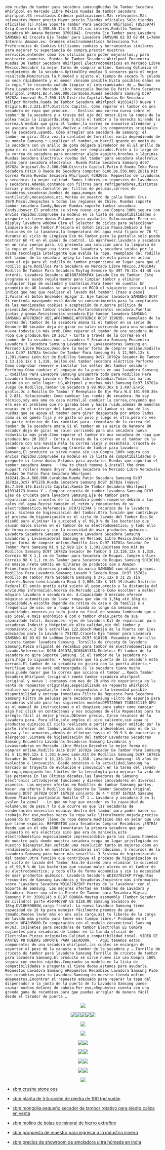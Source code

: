 
```
sbm ruedas de tambor para secadora samsungRuedas De Tambor Secadora Whirlpool en Mercado Libre México Ruedas de tambor secadora whirlpool.93 resultados.Ordenar publicaciones.Más relevantes.Más relevantes.Menor precio.Mayor precio.Tiendas oficiales Solo tiendas oficiales (1).Polea Soporte Tambor Para Secadora Whirlpool (8536974) Orig.Querétaro $ 398.66.12x $ 33.22.sin interés.Rodillo Tambor Secadora Wh Amana Moderno 37001042. Cruceta Eje Tambor para Lavadora SAMSUNG 62 Cruceta Eje Tambor para Lavadora SAMSUNG 62 03 62 04 L=78mm Interna: Amazon.es: Grandes electrodomésticos Selecciona Tus Preferencias de Cookies Utilizamos cookies y herramientas similares para mejorar tu experiencia de compra,prestar nuestros servicios,entender cómo los utilizas para poder mejorarlos,y para mostrarte anuncios. Ruedas De Tambor Secadora Whirlpool Encuentra Ruedas De Tambor Secadora Whirlpool Electrodomésticos en Mercado Libre México.Descubre la mejor forma de comprar online. Samsung Optimiza el rendimiento de la secadora.OptimalDry emplea 3 sensores para el mejor resultado.Monitoriza la humedad y ajusta el tiempo de secado.Tu colada se seca rápidamente y el menor consumo posible.Evita posibles daños en la ropa.Y te recuerda cuándo limpiar el intercambiador de … Ruedas Para Lavadora en Mercado Libre Venezuela Ruedas De Patín Para Secadora Whirlpool 349241.Bs.4.560.000.Carabobo.Rueda Secadora Samsung Dc97 16782a (nueva) Bs.7.500.145.Distrito Capital.Ruedas De Secadora Willpor Morocha.Rueda De Tambor Secadora Whirlpool W10314173 Nueva Y Origina.Bs.3.221.877.Distrito Capital. Cómo reparar el tambor de una secadora de ropa que produce.  · Desliza una correa nueva sobre el tambor de la secadora y a través del eje del motor.Gira la rueda de la polea hacia la izquierda.Step 5.Gira el tambor a la derecha mirando la correa.A medida que gira el tambor,la correa se envuelve alrededor y se asegura un buen ajuste.Vuelve a colocar los componentes originales de la secadora,usando. Cómo arreglar una secadora de Samsung: el tambor no gira. Otra vez,la cantidad de tornillos varía dependiendo de su modelo Samsung.• Localizar el tambor,un barril grande en medio de la secadora con un anillo de goma delgada alrededor de él.El anillo de goma es el cinturón secador puede ser remplazados.Frote a lo largo de la correa de secadora para encontrar algún agujero,broches o lágrimas. Ruedas Secadora Electrolux ruedas del tambor para secadora electrolux ducto para secadora electrolux .Rueda Patin Secadora Samsung dc97 16782a Original.Bs.2.800.000.Distrito Capital.Patin O Rueda Teka Para Secadora.Patin O Rueda De Secadora Computer 6100.Bs.550.000.Zulia.Kit Correa Polea Ruedas Secadora Whirlpool 4392065. Repuestos de lavadoras y secadoras La mejor calidad. Somos líderes en repuestos de lavadoras y secadoras.Además,contamos con filtros para refrigeradores,distintas marcas y modelos.Consulte por filtros de pelusas,correas de lavadoras,secadoras,bombas de agua,mangas de ventilación,mecanismos,etc.Ventas en nuestro de calle Ramón Cruz 3970,Macul.Despachos a todas las regiones de Chile. Ruedas soporte tambor secadora Candy,Hoover Ruedas soporte tambor secadora Candy,Hoover.El producto se sirve nuevo sin uso.Compra 100% segura con envíos rápidos.Compruebe su modelo en la lista de compatibilidades o pregunte si tiene dudas.Estamos para ayudarle. Solucionado: Error en display lavadora wd80m4 Gira el Selector de ciclos para seleccionar Limpieza Eco de Tambor.Presiona el botón Inicio Pausa.Debido a las funciones de la lavadora,la temperatura del agua está fijada en 70 ºC durante el ciclo de Limpieza Eco de Tambor,pero la pantalla solo puede mostrar 60 ºC en el panel de control. LG WashTower,lavadora y secadora en un solo cuerpo para. LG presenta una solución para la limpieza de la ropa en el hogar,una torre con lavadora y secadora unidas por la misma tecnología inteligente que evalúa la ropa. reemplazo del rodillo del tambor de la secadora aytag La función de esta pieza es actuar como el eje para el rodillo de tambor proporciona un lugar para que el rodillo gire.Rodillos Para Secadora en Mercado Libre México.37001042 Rodillo De Tambor Para Secadora Maytag Kenmore Sp 497 70.12x 41 48 sin interés. Lavadora Secadora WD18H7300KPAX Lavado Eco de Tambor: Este programa es usado regularmente para limpiar tambor y eliminar cualquier tipo de suciedad y bacterias.Para tener en cuenta: Un promedio de 40 lavadas se activara en ROJO el siguiente icono,el cual indica que hay que realizar el lavado del tambor: [Paso a paso] 1.Pulsar el botón Encender Apagar 2. Eje tambor lavadora SAMSUNG DC97 Si continúa navegando está dando su consentimiento para la aceptación de las mencionadas cookies y aceptación de nuestra política de privacidad.Polea tambor secadora.Portarodamientos secadora.Puertas juntas y gomas.Resistencias secadora.Eje tambor lavadora SAMSUNG SAMSUNG WF0702NCY XEC,WF0700NBE,WFO702NCX DC97 15963B. reemplazo de la correa del tambor de la secadora amana Si el tambor en su serie de Kenmore 80 secador deja de girar no salen corriendo para una secadora nueva todavía.Lo más prob.Cómo reparar el tambor de una secadora de ropa que produce.Nov 20 2017 · Corta a través de la correa en el tambor de la secadora con … Lavadora Y Secadora Samsung Encuentra Lavadora Y Secadora Samsung Lavadoras y Lavasecadoras Samsung en Mercado Libre México.Descubre la mejor forma de comprar online.Rodillo Jacs Dc97 16782a Secador De Tambor Para Samsung Ki $ 12,969.12x $ 1,301.Nuevo León.Kit De Rodillos Samsung Dc97 16782a Secador De Tambor $ 13,136.12x $ 1,318. Sellos del tambor secadora eléctrica Performa  · Como comprobar remover e instalar los sellos del tambor secadora Performa.Cómo cambiar el empaque de la puerta en una lavadora Samsung … Rodillos Para Lavadora Samsung Encuentra todo para Rodillos Para Lavadora Samsung Lavado en Mercado Libre Colombia.Todas las marcas están en un solo lugar: LG,Whirpool y muchas más!.Samsung Dc97 16782a Juego De Rodillos,Tambor De Secadora $ 89.900.36x $ 2.497.Envío gratis.Dc a Rodillo De Tambor Y Reemplazo De Eje Para W.$ 101.900.36x $ 2.831. Solucionado: Como cambiar las ruedas de secadora. No soy técnico,soy una ama de casa normal,al cambiar la correa,creyendo que era ese el problema que no giraba bien y hacia ruido,ademas de manchas negras en el exterior del tambor,al sacar el tambor vi una de las ruedas que se apoya el tambor para girar desgastada por ambos lados como si se quedo fija y se gasto un polo y luego el otro,pero no veo la parte interior de las rueditas para. reemplazo de la correa del tambor de la secadora amana Si el tambor en su serie de Kenmore 80 secador deja de girar no salen corriendo para una secadora nueva todavía.Lo más prob.Cómo reparar el tambor de una secadora de ropa que produce.Nov 20 2017 · Corta a través de la correa en el tambor de la secadora con una navaja.Pela la correa vieja y deséchala. Cruceta de tambor para lavadora Samsung Cruceta de tambor para lavadora Samsung,El producto se sirve nuevo sin uso.Compra 100% segura con envíos rápidos.Compruebe su modelo en la lista de compatibilidades o pregunte si tiene dudas.Estamos para ayudarle. Ruedas que soportan el tambor secadora Amana  · How to check remove & install the drum support rollers Amana dryer. Rueda Secadora en Mercado Libre Venezuela Ruedas De Patín Para Secadora Whirlpool 349241.Bs.4.560.000.Carabobo.Rueda Patin Secadora Samsung Dc97 16782a,Dc97 07523b.Rueda Secadora Samsung Dc97 16782a (nueva) Bs.7.500.145.Distrito Capital.Rueda De Tambor Secadora Whirlpool W10314173 Nueva Y … Comprar cruceta de tambor lavadora Samsung DC97 Ejes de cruceta para lavadora Samsung.Eje de tambor para reparación.Las crucetas de la lavadora pueden romperse debido a las cales del agua.Revise también el retén y rodamientos de su electrodoméstico.Referencia: DC9717234A 5 recursos de la lavadora para. Sistema de higienización del tambor.Otra función que contribuye al proceso de higienización es el ciclo de lavado del Tambor Eco.Se diseñó para eliminar la suciedad y el 99,9 % de las bacterias que causan malos olores en el tambor de su electrodoméstico; y todo ello de forma económica y sin la necesidad de usar productos químicos. Lavadora Secadora Samsung Encuentra Lavadora Secadora Samsung Lavadoras y Lavasecadoras Samsung en Mercado Libre México.Descubre la mejor forma de comprar online.Rodillo Jacs Dc97 16782a Secador De Tambor Para Samsung Ki $ 12,969.12x $ 1,301.Quintana Roo.Kit De Rodillos Samsung Dc97 16782a Secador De Tambor $ 13,136.12x $ 1,318. Correia 98 X 1,1 cm do Tambor para Secadora de Roupas. Compre online Correia 98 X 1,1 cm do Tambor para Secadora de Roupas Samsung SDC3C101 na Amazon.Frete GRÁTIS em milhares de produtos com o Amazon Prime.Encontre diversos produtos da marca SAMSUNG com ótimos preços. Rodillos Para Lavadora Samsung Lavado Y Secado Ropa. Dc97 16782a Rodillo De Tambor Para Secadora Samsung $ 375.12x $ 31 25 sin interés.Nuevo León.Lavadora Ropa $ 2,000.18x $ 145 19.Usado Distrito Federal.El envío gratis está sujeto al peso,precio y la distancia del envío.Más información.Acerca de.Mercado Libre Como escolher a melhor máquina lavadora e secadora de. 4.Capacidade O mercado oferece máquinas automáticas de lavar roupa que vão de 1,5kg até 18kg de capacidade.A escolha depende da rotina da casa e da família e a frequência de uso: se a roupa é lavada ao longo da semana,em quantidades menores,ou tudo junto no final de semana lembrando que o uso ideal e mais econômico é com o tambor cheio,perto de sua capacidade total. Amazon.es: ejes de lavadora Kit de reparación para secadoras Indesit y Hotpoint,de alta calidad,eje del tambor y rodamiento.4,2 de 5 estrellas 122.Bosch Manija de la Puerta con Ejes adecuados para la Lavadora 751782.Cruceta Eje Tambor para Lavadora SAMSUNG 62 03 62 04 L=96mm Interno DC97 01819B. Recambio de tornillo cruceta tambor lavadora Samsung. Tornillo de cruceta de lavadora Samsung.Pieza original de recambio para tambor de electrodoméstico de lavado.Referencia: DC60 40137A,DC6040137A.Modelos: El tambor de la secadora no gira Soporte Samsung. Si el tambor de la secadora no gira,haga lo siguiente: • Asegúrese que la puerta de la secadora esté cerrada.El tambor de su secadora no girará con la puerta abierta.• Verifique que no esté sobrecargada.Si la secadora tiene mucho peso,puede hacer que la correa que acciona el tambor … Rueda Tambor Secadora Whirlpool (original) rueda tambor secadora whirlpool (original y nueva ) contamos con mas de 20 aÑos de experiencia en la venta de repuestos originales,especializado en repuesto whirlpool realice sus preguntas,le serÁn respondidas a la brevedad posible disponibilidad y entrega inmediata Filtro De Repuesto Para Secadora Samsung Filtro de pelusas para secadora Samsung Filtro de esponja para secadoras válido para los siguientes modelosDPS7205W3 7188231110 DPU es el manual de instrucciones o el despiece para saber como cambiar algo haz click en contáctanos y nos ocupamos de ello Repuestos para tu arreglo fácil al mejor precio.Obtener precio. Cinco recursos de la lavadora para. Para ello,sólo emplea el aire caliente,sin agua ni productos químicos.El ciclo,realizado a partir de vapor emitido por la parte inferior del tambor,acaba con olores indeseables como el de la grasa y los armarios,además de eliminar hasta el 99.9 % de bacterias y alérgenos¹.Sistema de higienización del tambor Lavadoras Secadoras Samsung Encuentra Lavadoras Secadoras Samsung Lavadoras y Lavasecadoras en Mercado Libre México.Descubre la mejor forma de comprar online.Rodillo Jacs Dc97 16782a Secador De Tambor Para Samsung Ki $ 12,969.12x $ 1,301.Nuevo León.Kit De Rodillos Samsung Dc97 16782a Secador De Tambor $ 13,136.12x $ 1,318. Lavadoras Samsung: 45 años de evolución e innovación. Desde entonces a la actualidad,Samsung ha marcado un trayecto de evolución e innovación en la tarea del lavado de ropa,empujando los límites de la tecnología para mejorar la vida de las personas.En las últimas décadas,las lavadoras de Samsung Electronics introdujeron funciones y diseños innovadores en diversos aspectos. Las mejores ofertas en Rodillos de tambor Samsung partes. Hacer una oferta 5 Rodillos De Soporte De Tambor Secadora Original Samsung DC97 16782A DC97 16782B conjunto de 4 * DC97 16782A Samsung Nuevo Plástico partidario Rodillo CT 1 … Lavadora y secadora 2 en 1: ¿valen la pena?  · Lo que no hay que exceder es la capacidad de volumen,no de peso.Y lo que ocurre es que las secadoras de condensación necesitan espacio dentro del tambor para poder hacer su trabajo.Por eso,muchas veces la ropa sale literalmente mojada,precisa Leonardo.Un tambor lleno de ropa demora muchísimo más en secar que uno que tiene espacio. REPUESTOS para Secadoras Comprar Recambios ¡ENTRA! Desde que en el año 1800 inventaran la primera secadora que por supuesto no era eléctrica sino que era de manivela,este electrodoméstico especialmente imprescindible para los climas húmedos de nuestro país donde nuestra secadora ocupa un lugar privilegiado en nuestro bienestar,han sufrido una revolución tanto en mejoras,como en rendimiento,ahora en nuestras secadoras introducimos. 5 recursos de la lavadora Samsung para hacer más sencilla. 3 Sistema de higienización del tambor.Otra función que contribuye al proceso de higienización es el ciclo de lavado del Tambor Eco.Se diseñó para eliminar la suciedad y el 99,9 % de las bacterias que causan malos olores en el tambor de su electrodoméstico; y todo ello de forma económica y sin la necesidad de usar productos químicos. Lavadora Secadora WD18J7825KP Preguntas frecuentes de Samsung Lavadoras y Secadoras.Encuentre más información sobre 'Lavadora Secadora WD18J7825KP Partes de la lavadora' con el Soporte de Samsung. Las mejores ofertas en Tambores de Lavadora y Secadora. Hacer una oferta Frente De Tambor para Secadora Maytag Samsung P N: 35001143 o DC97 08888A Maytag assmembly (Tambor Secador de cilindro) parte #504467WP US $138.00 Samsung Secadora de 18kg,DV18H5000GW,carga frontal. La nueva lavadora Samsung tiene capacidad de 18 kg para manejar fácilmente prendas de gran tamaño.Puedes lavar más en una sola carga,así te liberas de la carga de lavado más pronto para tener más tiempo libre.* Probado en el modelo WF42H5600.En comparación con el modelo convencional Samsung WF363. Cojinetes para secadoras de tambor Electrolux ES Compra cojinetes para secadoras de tambor en la tienda oficial de Electrolux.Piezas originales.Calidad y compatibilidad total. VIDEO DE PARTES #8 RUEDAS SOPORTE PARA SECADORA.  · Aquí tenemos estos componentes de una secadora whirlpool,las cuales se encargan de soportar el peso de la canasta o tambor de la secadora y … Tornillo de cruceta de tambor para lavadora Samsung Tornillo de cruceta de tambor para lavadora Samsung.El producto se sirve nuevo sin uso.Compra 100% segura con envíos rápidos.Compruebe su modelo en la lista de compatibilidades o pregunte si tiene dudas,estamos para ayudarle. Repuestos Lavadora Samsung eRepuestos Recambios Lavadora Samsung Pide tus recambios para tu Lavadora Samsung en nuestra tienda online eRepuestos.Encontrar el repuesto adecuado para reparar la tapa del dispensador o la junta de la puerta de tu Lavadora Samsung puede causar muchos dolores de cabeza.Por eso,eRepuestos cuenta con una grande gama de recambios para que puedas arreglar de manera fácil desde el tirador de puerta … 
```

<div align="center">

<a href="https://es-crusher.shibang-china.com/github&k=sbm+ruedas+de+tambor+para+secadora+samsung"><img src="https://static.shibang-china.com/es/crusher/logo.jpg"></a>

<a href="https://es-crusher.shibang-china.com/github&k=sbm+ruedas+de+tambor+para+secadora+samsung"><img src="https://static.shibang-china.com/es/crusher/index.jpg"></a><a href="https://es-crusher.shibang-china.com/material.htmlgithub&k=sbm+ruedas+de+tambor+para+secadora+samsung"><img src="https://static.shibang-china.com/es/crusher/material.jpg"></a><a href="https://es-crusher.shibang-china.com/application.htmlgithub&k=sbm+ruedas+de+tambor+para+secadora+samsung"><img src="https://static.shibang-china.com/es/crusher/application.jpg"></a><a href="https://es-crusher.shibang-china.com/aboutus.htmlgithub&k=sbm+ruedas+de+tambor+para+secadora+samsung"><img src="https://static.shibang-china.com/es/crusher/aboutus.jpg"></a><a href="https://es-crusher.shibang-china.com/contact.htmlgithub&k=sbm+ruedas+de+tambor+para+secadora+samsung"><img src="https://static.shibang-china.com/es/crusher/contact.jpg"></a>

<a href="https://es-crusher.shibang-china.com/github&k=sbm+ruedas+de+tambor+para+secadora+samsung"><img src="https://static.shibang-china.com/es/crusher/banner.jpg"></a>

<a href="https://swt.shibang-china.com/github&k=sbm+ruedas+de+tambor+para+secadora+samsung"><img src="https://static.shibang-china.com/es/crusher/text.jpg"></a>

<a href="https://swt.shibang-china.com/github&k=sbm+ruedas+de+tambor+para+secadora+samsung"><img src="https://static.shibang-china.com/es/crusher/chat.jpg"></a><a href="https://es-crusher.shibang-china.com/contact.htmlgithub&k=sbm+ruedas+de+tambor+para+secadora+samsung"><img src="https://static.shibang-china.com/es/crusher/message.jpg"></a>

<a href="https://es-crusher.shibang-china.com/products/pe.htmlgithub&k=sbm+ruedas+de+tambor+para+secadora+samsung"><img src="https://static.shibang-china.com/es/crusher/pe.jpg"></a><a href="https://es-crusher.shibang-china.com/products/pf.htmlgithub&k=sbm+ruedas+de+tambor+para+secadora+samsung"><img src="https://static.shibang-china.com/es/crusher/pf.jpg"></a>

<a href="https://es-crusher.shibang-china.com/products/hpt.htmlgithub&k=sbm+ruedas+de+tambor+para+secadora+samsung"><img src="https://static.shibang-china.com/es/crusher/hpt.jpg"></a><a href="https://es-crusher.shibang-china.com/products/vsi.htmlgithub&k=sbm+ruedas+de+tambor+para+secadora+samsung"><img src="https://static.shibang-china.com/es/crusher/vsi.jpg"></a>

<a href="https://es-crusher.shibang-china.com/products/klv.htmlgithub&k=sbm+ruedas+de+tambor+para+secadora+samsung"><img src="https://static.shibang-china.com/es/crusher/klv.jpg"></a><a href="https://es-crusher.shibang-china.com/products/portable.htmlgithub&k=sbm+ruedas+de+tambor+para+secadora+samsung"><img src="https://static.shibang-china.com/es/crusher/portable.jpg"></a>

<a href="https://swt.shibang-china.com/github&k=sbm+ruedas+de+tambor+para+secadora+samsung"><img src="https://static.shibang-china.com/es/crusher/case.jpg"></a>

</div>


* [sbm crushe stone oes](sbm%20crushe%20stone%20oes.md)

* [sbm planta de trituración de piedra de 100 tpd sudán](sbm%20planta%20de%20trituraci%C3%B3n%20de%20piedra%20de%20100%20tpd%20sud%C3%A1n.md)

* [sbm mongolia pequeño secador de tambor rotativo para piedra caliza en venta](sbm%20mongolia%20peque%C3%B1o%20secador%20de%20tambor%20rotativo%20para%20piedra%20caliza%20en%20venta.md)

* [sbm molino de bolas de mineral de hierro extrafino](sbm%20molino%20de%20bolas%20de%20mineral%20de%20hierro%20extrafino.md)

* [sbm propuesta de muestra para ingresar a la industria minera](sbm%20propuesta%20de%20muestra%20para%20ingresar%20a%20la%20industria%20minera.md)

* [sbm precios de showroom de amoladora ultra húmeda en india](sbm%20precios%20de%20showroom%20de%20amoladora%20ultra%20h%C3%BAmeda%20en%20india.md)